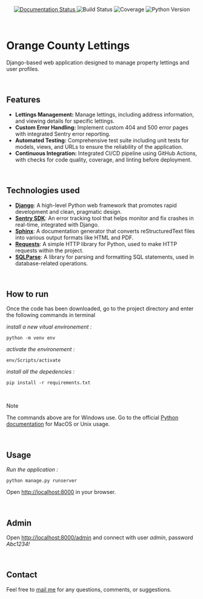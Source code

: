 <p align="center">
  <a href="https://o-c-lettings.readthedocs.io/en/latest/?badge=latest">
    <img src="https://readthedocs.org/projects/o-c-lettings/badge/?version=latest" alt="Documentation Status">
  </a>
  <img src="https://github.com/githubstevemas/Orange-County-Lettings/actions/workflows/ci.yml/badge.svg" alt="Build Status">
  <img src="https://codecov.io/gh/githubstevemas/Orange-County-Lettings/branch/master/graph/badge.svg" alt="Coverage">
  <img src="https://img.shields.io/badge/python-3.10%2B-blue.svg" alt="Python Version">
</p>


<br>

# Orange County Lettings

Django-based web application designed to manage property lettings and user profiles.

<br>

## Features

- **Lettings Management:** Manage lettings, including address information, and viewing details for specific lettings.
- **Custom Error Handling:** Implement custom 404 and 500 error pages with integrated Sentry error reporting.
- **Automated Testing:** Comprehensive test suite including unit tests for models, views, and URLs to ensure the reliability of the application.
- **Continuous Integration:** Integrated CI/CD pipeline using GitHub Actions, with checks for code quality, coverage, and linting before deployment.

<br>

## Technologies used

- **[Django](https://www.djangoproject.com/)**: A high-level Python web framework that promotes rapid development and clean, pragmatic design.
- **[Sentry SDK](https://docs.sentry.io/platforms/python/guides/django/)**: An error tracking tool that helps monitor and fix crashes in real-time, integrated with Django.
- **[Sphinx](https://www.sphinx-doc.org/en/master/)**: A documentation generator that converts reStructuredText files into various output formats like HTML and PDF.
- **[Requests](https://docs.python-requests.org/en/latest/)**: A simple HTTP library for Python, used to make HTTP requests within the project.
- **[SQLParse](https://sqlparse.readthedocs.io/en/latest/)**: A library for parsing and formatting SQL statements, used in database-related operations.


<br>

## How to run
Once the code has been downloaded, go to the project directory and enter the following commands in terminal

*install a new vitual environement :*
```
python -m venv env
```
*activate the environement :*
```
env/Scripts/activate
``` 
*install all the depedencies :*
```
pip install -r requirements.txt
```

<br>

> [!NOTE]
> The commands above are for Windows use. Go to the official [Python documentation](https://docs.python.org/3/tutorial/venv.html) for MacOS or Unix usage.

<br>

## Usage

*Run the application :*
```
python manage.py runserver
```
Open [http://localhost:8000](http://localhost:8000) in your browser.

<br>

## Admin

Open [http://localhost:8000/admin](http://localhost:8000/admin) and connect with user *admin*, password *Abc1234!*

<br>

## Contact
Feel free to [mail me](mailto:mas.ste@gmail.com) for any questions, comments, or suggestions.
